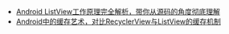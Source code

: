 - [Android ListView工作原理完全解析，带你从源码的角度彻底理解](https://blog.csdn.net/guolin_blog/article/details/44996879)
- [Android中的缓存艺术，对比RecyclerView与ListView的缓存机制](https://mp.weixin.qq.com/s/LAm4m9klItuQpr4Sd2_mvQ)